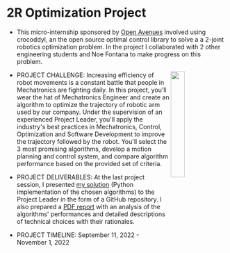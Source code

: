 # 2R Optimization Project

- This micro-internship sponsored by [Open Avenues](https://www.openavenuesfoundation.org/)  involved using crocoddyl, an the open source optimal control library to solve a a 2-joint robotics optimization problem. In the project I collaborated with 2 other engineering students and Noe Fontana to make progress on this problem.
<img align="right" src="https://i.imgur.com/o2LfbDq.gif" width="25%"/>

- PROJECT CHALLENGE: Increasing efficiency of robot movements is a constant battle that people in Mechatronics are fighting daily. In this project, you’ll wear the hat of Mechatronics Engineer and create an algorithm to optimize the trajectory of robotic arm used by our company. Under the supervision of an experienced Project Leader, you'll apply the industry's best practices in Mechatronics, Control, Optimization and Software Development to improve the trajectory followed by the robot. You'll select the 3 most promising algorithms, develop a motion planning and control system, and compare algorithm performance based on the provided set of criteria. 

 - PROJECT DELIVERABLES: At the last project session, I presented [my solution](https://github.com/eli-will-2656/Vandy-Portfolio/blob/main/Fall22%20-%20PickleRobotCompany/Final%20Implementation.ipynb) (Python implementation of the chosen algorithms) to the Project Leader in the form of a GitHub repository. I also prepared a [PDF report](https://github.com/eli-will-2656/Vandy-Portfolio/blob/main/Fall22%20-%20PickleRobotCompany/Final%20Paper.docx) with an analysis of the algorithms' performances and detailed descriptions of technical choices with their rationales. 

- PROJECT TIMELINE: September 11, 2022 - November 1, 2022


